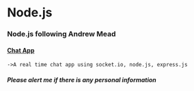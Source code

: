# Node.js

### Node.js following Andrew Mead

#### [Chat App](https://parv-node-chat-app.herokuapp.com/)

    ->A real time chat app using socket.io, node.js, express.js

##### Please alert me if there is any personal information
